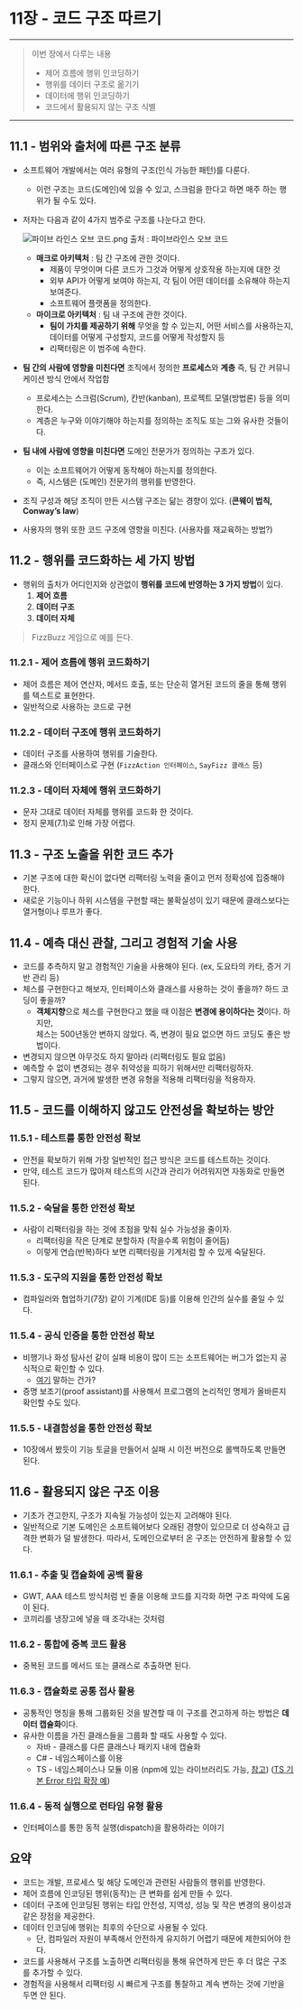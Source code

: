# 11장 - 코드 구조 따르기

---

> 이번 장에서 다루는 내용
>
> - 제어 흐름에 행위 인코딩하기
> - 행위를 데이터 구조로 옮기기
> - 데이터에 행위 인코딩하기
> - 코드에서 활용되지 않는 구조 식별

---

## 11.1 - 범위와 출처에 따른 구조 분류

- 소프트웨어 개발에서는 여러 유형의 구조(인식 가능한 패턴)를 다룬다.
    - 이런 구조는 코드(도메인)에 있을 수 있고, 스크럼을 한다고 하면 매주 하는 행위가 될 수도 있다.
- 저자는 다음과 같이 4가지 범주로 구조를 나눈다고 한다.

    ![파이브 라인스 오브 코드.png](..%2F..%2F..%2F%ED%8C%8C%EC%9D%B4%EB%B8%8C%20%EB%9D%BC%EC%9D%B8%EC%8A%A4%20%EC%98%A4%EB%B8%8C%20%EC%BD%94%EB%93%9C.png)
    출처 : 파이브라인스 오브 코드

    - **매크로 아키텍처** : 팀 간 구조에 관한 것이다.
        - 제품이 무엇이며 다른 코드가 그것과 어떻게 상호작용 하는지에 대한 것
        - 외부 API가 어떻게 보여야 하는지, 각 팀이 어떤 데이터를 소유해야 하는지 보여준다.
        - 소프트웨어 플랫폼을 정의한다.
    - **마이크로 아키텍처** : 팀 내 구조에 관한 것이다.
        - **팀이 가치를 제공하기 위해** 무엇을 할 수 있는지, 어떤 서비스를 사용하는지, 데이터를 어떻게 구성할지, 코드를 어떻게 작성할지 등
        - 리팩터링은 이 범주에 속한다.
- **팀 간의 사람에 영향을 미친다면** 조직에서 정의한 **프로세스**와 **계층** 즉, 팀 간 커뮤니케이션 방식 안에서 작업함
    - 프로세스는 스크럼(Scrum), 칸반(kanban), 프로젝트 모델(방법론) 등을 의미한다.
    - 계층은 누구와 이야기해야 하는지를 정의하는 조직도 또는 그와 유사한 것들이다.
- **팀 내에 사람에 영향을 미친다면** 도메인 전문가가 정의하는 구조가 있다.
    - 이는 소프트웨어가 어떻게 동작해야 하는지를 정의한다.
    - 즉, 시스템은 (도메인) 전문가의 행위를 반영한다.
- 조직 구성과 해당 조직이 만든 시스템 구조는 닮는 경향이 있다. (**콘웨이 법칙, Conway’s law**)
- 사용자의 행위 또한 코드 구조에 영향을 미친다. (사용자를 재교육하는 방법?)

## 11.2 - 행위를 코드화하는 세 가지 방법

- 행위의 출처가 어디인지와 상관없이 **행위를 코드에 반영하는 3 가지 방법**이 있다.
    1. **제어 흐름**
    2. **데이터 구조**
    3. **데이터 자체**

> FizzBuzz 게임으로 예를 든다.
>

### 11.2.1 - 제어 흐름에 행위 코드화하기

- 제어 흐름은 제어 연산자, 메서드 호출, 또는 단순히 열거된 코드의 줄을 통해 행위를 텍스트로 표현한다.
- 일반적으로 사용하는 코드로 구현

### 11.2.2 - 데이터 구조에 행위 코드화하기

- 데이터 구조를 사용하여 행위를 기술한다.
- 클래스와 인터페이스로 구현 (`FizzAction 인터페이스`, `SayFizz 클래스` 등)

### 11.2.3 - 데이터 자체에 행위 코드화하기

- 문자 그대로 데이터 자체를 행위를 코드화 한 것이다.
- 정지 문제(7.1)로 인해 가장 어렵다.

## 11.3 - 구조 노출을 위한 코드 추가

- 기본 구조에 대한 확신이 없다면 리팩터링 노력을 줄이고 먼저 정확성에 집중해야 한다.
- 새로운 기능이나 하위 시스템을 구현할 때는 불확실성이 있기 때문에 클래스보다는 열거형이나 루프가 좋다.

## 11.4 - 예측 대신 관찰, 그리고 경험적 기술 사용

- 코드를 추측하지 말고 경험적인 기술을 사용해야 된다. (ex, 도요타의 카타, 증거 기반 관리 등)
- 체스를 구현한다고 해보자, 인터페이스와 클래스를 사용하는 것이 좋을까? 하드 코딩이 좋을까?
    - **객체지향**으로 체스를 구현한다고 했을 때 이점은 **변경에 용이하다는 것**이다. 하지만, \
      체스는 500년동안 변하지 않았다. 즉, 변경이 필요 없으면 하드 코딩도 좋은 방법이다.
- 변경되지 않으면 아무것도 하지 말아라 (리팩터링도 필요 없음)
- 예측할 수 없이 변경되는 경우 취약성을 피하기 위해서만 리팩터링하자.
- 그렇지 않으면, 과거에 발생한 변경 유형을 적용해 리팩터링을 적용하자.

## 11.5 - 코드를 이해하지 않고도 안전성을 확보하는 방안

### 11.5.1 - 테스트를 통한 안전성 확보

- 안전을 확보하기 위해 가장 일반적인 접근 방식은 코드를 테스트하는 것이다.
- 만약, 테스트 코드가 많아져 테스트의 시간과 관리가 어려워지면 자동화로 만들면 된다.

### 11.5.2 - 숙달을 통한 안전성 확보

- 사람이 리팩터링을 하는 것에 초점을 맞춰 실수 가능성을 줄이자.
    - 리팩터링을 작은 단계로 분할하자 (작을수록 위험이 줄어듬)
    - 이렇게 연습(반복)하다 보면 리팩터링을 기계처럼 할 수 있게 숙달된다.

### 11.5.3 - 도구의 지원을 통한 안전성 확보

- 컴파일러와 협업하기(7장) 같이 기계(IDE 등)를 이용해 인간의 실수를 줄일 수 있다.

### 11.5.4 - 공식 인증을 통한 안전성 확보

- 비행기나 화성 탐사선 같이 실패 비용이 많이 드는 소프트웨어는 버그가 없는지 공식적으로 확인할 수 있다.
    - [여기](https://www.faa.gov/aircraft/air_cert/design_approvals/product_issues_lists/transport_airplane) 말하는 건가?
- 증명 보조기(proof assistant)를 사용해서 프로그램의 논리적인 명제가 올바른지 확인할 수도 있다.

### 11.5.5 - 내결함성을 통한 안전성 확보

- 10장에서 봤듯이 기능 토글을 만들어서 실패 시 이전 버전으로 롤백하도록 만들면 된다.

## 11.6 - 활용되지 않은 구조 이용

- 기초가 견고한지, 구조가 지속될 가능성이 있는지 고려해야 된다.
- 일반적으로 기본 도메인은 소프트웨어보다 오래된 경향이 있으므로 더 성숙하고 급격한 변화가 덜 발생한다.
  따라서, 도메인으로부터 온 구조는 안전하게 활용할 수 있다.

### 11.6.1 - 추출 및 캡슐화에 공백 활용

- GWT, AAA 테스트 방식처럼 빈 줄을 이용해 코드를 지각화 하면 구조 파악에 도움이 된다.
- 코끼리를 냉장고에 넣을 때 조각내는 것처럼

### 11.6.2 - 통합에 중복 코드 활용

- 중복된 코드를 메서드 또는 클래스로 추출하면 된다.

### 11.6.3 - 캡슐화로 공통 접사 활용

- 공통적인 명칭을 통해 그룹화된 것을 발견할 때 이 구조를 견고하게 하는 방법은 **데이터 캡슐화**이다.
- 유사한 이름을 가진 클래스들을 그룹화 할 때도 사용할 수 있다.
    - 자바 - 클래스를 다른 클래스나 패키지 내에 캡슐화
    - C# - 네임스페이스를 이용
    - TS - 네임스페이스나 모듈 이용 (npm에 있는 라이브러리도 가능, [참고](https://typescript-handbook-ko.org/pages/declaration-merging.html)) ([TS 기본 Error 타입 확장 예](https://www.typescriptlang.org/play?#code/JYOwLgpgTgZghgYwgAgKJSgeysg3sgegOQBUBlZQBjrAPnrQ20B9O5QVTXBS8cB1V5QYJqAoZf5CAgB3AIIAuQQFcAtgCNoAbh4BfHjCkgEYYJhDI4ACmhRJ6LFACUePgIR6AzpgA2EAHTPMAc2MY3QsUtlNSMAugtDSyCeIA))

### 11.6.4 - 동적 실행으로 런타임 유형 활용

- 인터페이스를 통한 동적 실행(dispatch)을 활용하라는 이야기

## 요약

- 코드는 개발, 프로세스 및 해당 도메인과 관련된 사람들의 행위를 반영한다.
- 제어 흐름에 인코딩된 행위(동작)는 큰 변화를 쉽게 만들 수 있다.
- 데이터 구조에 인코딩된 행위는 타입 안전성, 지역성, 성능 및 작은 변경의 용이성과 같은 장점을 제공한다.
- 데이터 인코딩에 행위는 최후의 수단으로 사용될 수 있다.
    - 단, 컴파일러 자원이 부족해서 안전하게 유지하기 어렵기 때문에 제한되어야 한다.
- 코드를 사용해서 구조를 노출하면 리팩터링을 통해 유연하게 만든 후 더 많은 구조를 추가할 수 있다.
- 경험적을 사용해서 리팩터링 시 빠르게 구조를 통찰하고 계속 변하는 것에 기반을 두면 안 된다.